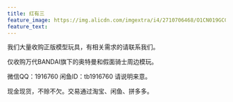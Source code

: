 ```yaml
---
title: 红有三
feature_image: https://img.alicdn.com/imgextra/i4/2710706468/O1CN019GCG4Y1xeOV5qIisd_!!2710706468.jpg
feature_text: 
---
```

<p>我们大量收购正版模型玩具，有相关需求的请联系我们。</p>
<p>仅收购万代BANDAI旗下的奥特曼和假面骑士周边模玩。</p>
<p>微信QQ：1916760 闲鱼ID：tb1916760 请说明来意。</p>
<p>现金现货，不赊不欠。交易通过淘宝、闲鱼、拼多多。</p>

